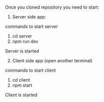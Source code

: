Once you cloned repository you need to start:
1. Server side app:

commands to start server
  1) cd server
  2) npm run dev
  
  Server is started
  
2. Client side app (open another terminal)

commands to start client
  1) cd client
  2) npm start

Client is started
